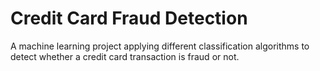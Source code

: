 # Credit Card Fraud Detection
A machine learning project applying different classification algorithms to detect whether a credit card transaction is fraud or not.
